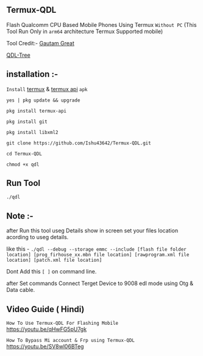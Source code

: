 ## Termux-QDL
Flash Qualcomm CPU Based Mobile Phones Using Termux ```Without PC```
(This Tool Run Only in ```arm64``` architecture Termux Supported mobile)

Tool Credit:- [Gautam Great](https://github.com/GautamGreat)

[QDL-Tree](https://github.com/bmx666/qdl/tree/sparse)

## installation :- 

```Install``` [termux](https://f-droid.org/repo/com.termux_1021.apk) & [termux api](https://f-droid.org/repo/com.termux.api_1000.apk) ```apk```
```console
yes | pkg update && upgrade
```
```console
pkg install termux-api
```
```console
pkg install git
```
```console
pkg install libxml2
```
```console
git clone https://github.com/Ishu43642/Termux-QDL.git
```
```console
cd Termux-QDL
```
```console
chmod +x qdl
```

## Run Tool
```console
./qdl
```


## Note :-
after Run this tool useg Details show in screen set your files location acording to useg details.

like this - ```./qdl --debug --storage emmc --include [flash file folder location] [prog_firhouse_xx.mbn file location] [rawprogram.xml file location] [patch.xml file location]```

Dont Add this ```[ ]``` on command line.

after Set commands Connect Terget Device to 9008 edl mode using Otg & Data cable.

## Video Guide ( Hindi)

```How To Use Termux-QDL For Flashing Mobile```
https://youtu.be/qHwFG5pU7gk

```How To Bypass Mi account & Frp using Termux-QDL```
https://youtu.be/SV8wl06BTeg
